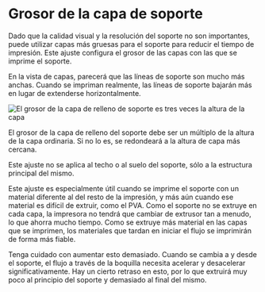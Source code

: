 Grosor de la capa de soporte
====
Dado que la calidad visual y la resolución del soporte no son importantes, puede utilizar capas más gruesas para el soporte para reducir el tiempo de impresión. Este ajuste configura el grosor de las capas con las que se imprime el soporte.

En la vista de capas, parecerá que las líneas de soporte son mucho más anchas. Cuando se impriman realmente, las líneas de soporte bajarán más en lugar de extenderse horizontalmente.

<!--screenshot {
"image_path": "support_infill_sparse_thickness.png",
"models": [
    {
        "script": "calendar_holder.scad",
        "transformation": ["scale(0.5)", "rotateX(90)"]
    }
],
"camera_position": [18, 43, 19],
"settings": {
    "support_enable": true,
    "support_infill_sparse_thickness": 0.24
},
"layer": 148,
"colours": 64
}-->
![El grosor de la capa de relleno de soporte es tres veces la altura de la capa](../images/support_infill_sparse_thickness.png)

El grosor de la capa de relleno del soporte debe ser un múltiplo de la altura de la capa ordinaria. Si no lo es, se redondeará a la altura de capa más cercana.

Este ajuste no se aplica al techo o al suelo del soporte, sólo a la estructura principal del mismo.

Este ajuste es especialmente útil cuando se imprime el soporte con un material diferente al del resto de la impresión, y más aún cuando ese material es difícil de extruir, como el PVA. Como el soporte no se extruye en cada capa, la impresora no tendrá que cambiar de extrusor tan a menudo, lo que ahorra mucho tiempo. Como se extruye más material en las capas que se imprimen, los materiales que tardan en iniciar el flujo se imprimirán de forma más fiable.

Tenga cuidado con aumentar esto demasiado. Cuando se cambia a y desde el soporte, el flujo a través de la boquilla necesita acelerar y desacelerar significativamente. Hay un cierto retraso en esto, por lo que extruirá muy poco al principio del soporte y demasiado al final del mismo.